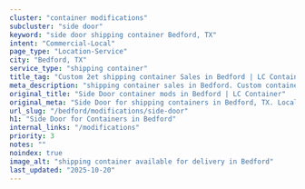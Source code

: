 ```yaml
---
cluster: "container modifications"
subcluster: "side door"
keyword: "side door shipping container Bedford, TX"
intent: "Commercial-Local"
page_type: "Location-Service"
city: "Bedford, TX"
service_type: "shipping container"
title_tag: "Custom 2et shipping container Sales in Bedford | LC Container"
meta_description: "shipping container sales in Bedford. Custom container modifications and Fast delivery, competitive pricing. Serving modifications area. Quote ID: 8UX. Call (214) 524-4168 for your free quote today."
original_title: "Side Door container mods in Bedford | LC Container"
original_meta: "Side Door for shipping containers in Bedford, TX. Local fabrication & pro install. LC Container — Since 2003. Get a quote."
url_slug: "/bedford/modifications/side-door"
h1: "Side Door for Containers in Bedford"
internal_links: "/modifications"
priority: 3
notes: ""
noindex: true
image_alt: "shipping container available for delivery in Bedford"
last_updated: "2025-10-20"
---
```


<!-- TODO: Add unique city/inventory copy, images, and internal links here. -->
